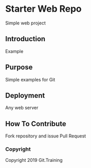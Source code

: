 # Starter Web Repo

Simple web project

## Introduction

Example

## Purpose

Simple examples for Git

## Deployment

Any web server

## How To Contribute

Fork repository and issue Pull Request

### Copyright

Copyright 2019 Git.Training
